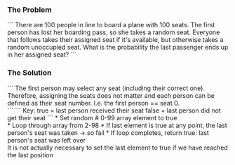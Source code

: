 <h3>The Problem</h3>
```
There are 100 people in line to board a plane with 100 seats. The first person has lost her boarding pass, so she takes a random seat.
Everyone that follows takes their assigned seat if it's available, but otherwise takes a random unoccupied seat. What is the probability the last passenger ends up in her assigned seat?
```
<h3>The Solution</h3>
```
The first person may select any seat (including their correct one). Therefore, assigning the seats does not matter and each person can be defined as their seat number. I.e. the first person == seat 0.<br>
```
```
Key:
true = last person received their seat
false = last person did not get their seat
```
* Set random # 0-99 array element to true<br>
* Loop through array from 2-98
* If last element is true at any point, the last person's seat was taken -> so fail
* If loop completes, return true: last person's seat was left over<br>
  It is not actually necessary to set the last element to true if we have reached the last position
